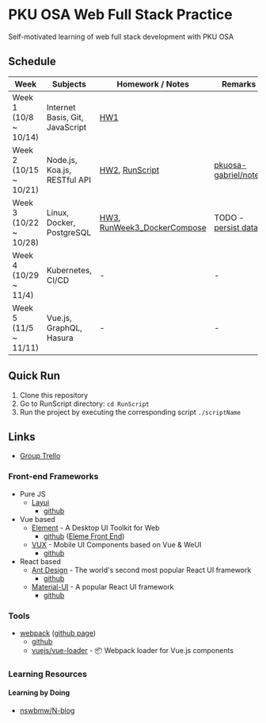 # PKU OSA Web Full Stack Practice

Self-motivated learning of web full stack development with PKU OSA

## Schedule

Week                  |Subjects|Homework / Notes |Remarks
----------------------|--------|-----------------|-------
Week 1 (10/8 ~ 10/14) |Internet Basis, Git, JavaScript|[HW1](Week1/Homework1.md)
Week 2 (10/15 ~ 10/21)|Node.js, Koa.js, RESTful API|[HW2](Week2/Homework2.md), [RunScript](RunScripts/RunWeek2_KoaImgUploader)|[pkuosa-gabriel/notes](https://github.com/pkuosa-gabriel/notes/blob/master/HW02/koa-http-server.md)
Week 3 (10/22 ~ 10/28)|Linux, Docker, PostgreSQL|[HW3](Week3/Homework3.md), [RunWeek3_DockerCompose](RunScripts/RunWeek3_DockerCompose)|TODO - [persist data](https://youtu.be/AQj_Z1FzAfY)
Week 4 (10/29 ~ 11/4) |Kubernetes, CI/CD|-|-
Week 5 (11/5 ~ 11/11) |Vue.js, GraphQL, Hasura|-|-

## Quick Run

1. Clone this repository
2. Go to RunScript directory: `cd RunScript`
3. Run the project by executing the corresponding script `./scriptName`

## Links

* [Group Trello](https://trello.com/b/9Hv8SMCI)

### Front-end Frameworks

* Pure JS
  * [Layui](https://www.layui.com/)
    * [github](https://github.com/sentsin/layui/)
* Vue based
  * [Element](https://element.eleme.cn/#/en-US) - A Desktop UI Toolkit for Web
    * [github](https://github.com/ElemeFE/element) ([Eleme Front End](https://github.com/elemefe))
  * [VUX](https://doc.vux.li/zh-CN/) - Mobile UI Components based on Vue & WeUI
    * [github](https://github.com/airyland/vux)
* React based
  * [Ant Design](https://ant.design/) - The world's second most popular React UI framework
    * [github](https://github.com/ant-design/ant-design)
  * [Material-UI](https://material-ui.com/) - A popular React UI framework
    * [github](https://github.com/mui-org/material-ui)

### Tools

* [webpack](https://webpack.js.org/) ([github page](https://webpack.github.io/))
  * [github](https://github.com/webpack/webpack)
  * [vuejs/vue-loader](https://github.com/vuejs/vue-loader) - 📦 Webpack loader for Vue.js components

### Learning Resources

#### Learning by Doing

* [nswbmw/N-blog](https://github.com/nswbmw/N-blog)
